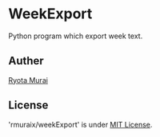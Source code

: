 # WeekExport
Python program which export week text.
## Auther
[Ryota Murai](https://github.com/rmuraix)  
## License
'rmuraix/weekExport' is under [MIT License](/LICENSE).